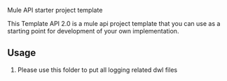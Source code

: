 Mule API starter project template

This Template API 2.0 is a mule api project template that you can use as a starting point for development of your own implementation.

## Usage
1. Please use this folder to put all logging related dwl files